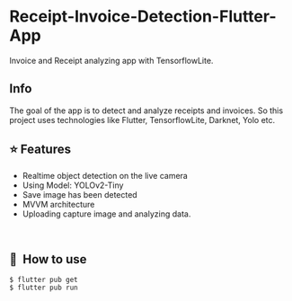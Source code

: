 # Receipt-Invoice-Detection-Flutter-App

Invoice and Receipt analyzing app with TensorflowLite.

## Info
The goal of the app is to detect and analyze receipts and invoices.
So this project uses technologies like Flutter, TensorflowLite, Darknet, Yolo etc.

## :star: Features

* Realtime object detection on the live camera
* Using Model: YOLOv2-Tiny
* Save image has been detected
* MVVM architecture
* Uploading capture image and analyzing data.

<br>

## 🚀&nbsp; How to use

```
$ flutter pub get
$ flutter pub run

